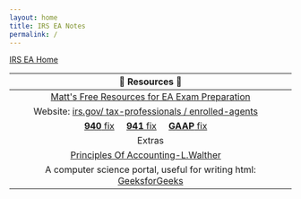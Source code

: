 ```yaml
---
layout: home
title: IRS EA Notes
permalink: /
---
```



[IRS EA Home](https://mcc-us.github.io/irs.ea/)


| :honeybee: Resources :honeybee: |
|:---------:|
|[Matt's Free Resources for EA Exam Preparation](https://mcc-us.github.io/irs.ea/2024-08-02-ea-exam-prep.html)|
|Website: [irs.gov/ tax-professionals / enrolled-agents](https://www.irs.gov/tax-professionals/enrolled-agents) &nbsp; &nbsp;|
|[**940** fix]() &nbsp; &nbsp; [**941** fix]() &nbsp; &nbsp; [**GAAP** fix]() &nbsp; &nbsp;|
|Extras|
|[Principles Of Accounting-L.Walther](https://www.principlesofaccounting.com/the-accounting-cycle/) &nbsp; &nbsp;|
|A computer science portal, useful for writing html: <a target="_blank" href="https://www.geeksforgeeks.org/">GeeksforGeeks</a>|